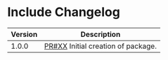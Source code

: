 # Include Changelog

| Version | Description |
|---------|-------------|
| 1.0.0   | [PR#XX](https://github.com/BBC-News/psammead/pull/XX) Initial creation of package. |
